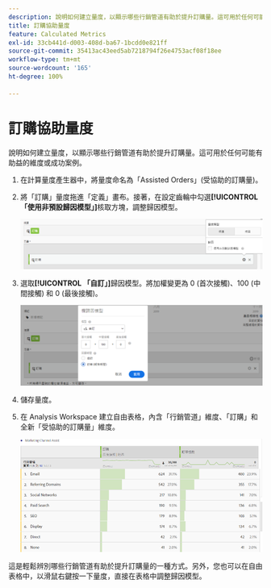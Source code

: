 ```yaml
---
description: 說明如何建立量度，以顯示哪些行銷管道有助於提升訂購量。這可用於任何可能有助益的維度或成功案例。
title: 訂購協助量度
feature: Calculated Metrics
exl-id: 33cb441d-d003-408d-ba67-1bcdd0e821ff
source-git-commit: 35413ac43eed5ab7218794f26e4753acf08f18ee
workflow-type: tm+mt
source-wordcount: '165'
ht-degree: 100%

---
```


# 訂購協助量度

說明如何建立量度，以顯示哪些行銷管道有助於提升訂購量。這可用於任何可能有助益的維度或成功案例。

1. 在計算量度產生器中，將量度命名為「Assisted Orders」(受協助的訂購量)。
1. 將「訂購」量度拖進「定義」畫布。接著，在設定齒輪中勾選&#x200B;**[!UICONTROL 「使用非預設歸因模型」]**&#x200B;核取方塊，調整歸因模型。

   ![](assets/attr-model.png)

1. 選取&#x200B;**[!UICONTROL 「自訂」]**&#x200B;歸因模型。將加權變更為 0 (首次接觸)、100 (中間接觸) 和 0 (最後接觸)。

   ![](assets/custom-attr-model.png)

1. 儲存量度。
1. 在 Analysis Workspace 建立自由表格，內含「行銷管道」維度、「訂購」和全新「受協助的訂購量」維度。

   ![](assets/mktg-channel-assists.png)

這是輕鬆辨別哪些行銷管道有助於提升訂購量的一種方式。另外，您也可以在自由表格中，以滑鼠右鍵按一下量度，直接在表格中調整歸因模型。
